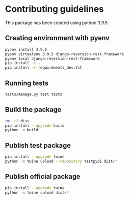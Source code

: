 # Contributing guidelines

This package has been created using python 3.9.5.

## Creating environment with pyenv

```sh
pyenv install 3.9.5
pyenv virtualenv 3.9.5 django-reversion-rest-framework
pyenv local django-reversion-rest-framework
pip install -e .
pip install -r requirements_dev.txt
```

## Running tests

```sh
tests/manage.py test tests
```


## Build the package

```sh
rm -rf dist
pip install --upgrade build
python -m build
```


## Publish test package

```sh
pip install --upgrade twine
python -m twine upload --repository testpypi dist/*
```


## Publish official package

```sh
pip install --upgrade twine
python -m twine upload dist/*
```
